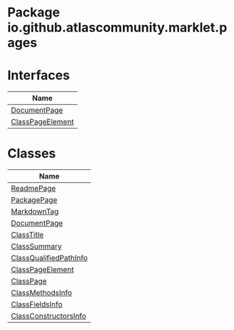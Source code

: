 Package io.github.atlascommunity.marklet.pages
==============================================
Interfaces
==========
| Name                                    |
| --------------------------------------- |
| [DocumentPage](DocumentPage.md)         |
| [ClassPageElement](ClassPageElement.md) |
Classes
=======
| Name                                                |
| --------------------------------------------------- |
| [ReadmePage](ReadmePage.md)                         |
| [PackagePage](PackagePage.md)                       |
| [MarkdownTag](MarkdownTag.md)                       |
| [DocumentPage](DocumentPage.md)                     |
| [ClassTitle](ClassTitle.md)                         |
| [ClassSummary](ClassSummary.md)                     |
| [ClassQualifiedPathInfo](ClassQualifiedPathInfo.md) |
| [ClassPageElement](ClassPageElement.md)             |
| [ClassPage](ClassPage.md)                           |
| [ClassMethodsInfo](ClassMethodsInfo.md)             |
| [ClassFieldsInfo](ClassFieldsInfo.md)               |
| [ClassConstructorsInfo](ClassConstructorsInfo.md)   |
